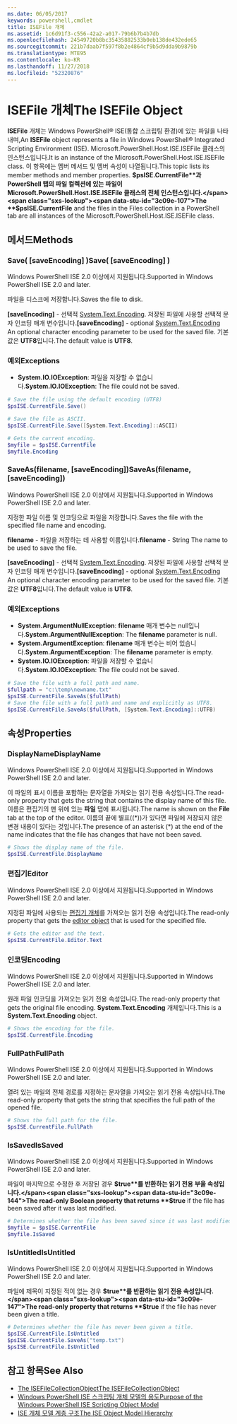 ```yaml
---
ms.date: 06/05/2017
keywords: powershell,cmdlet
title: ISEFile 개체
ms.assetid: 1c6d91f3-c556-42a2-a017-79b6b7b4b7db
ms.openlocfilehash: 24549720b8bc35435882533b0eb138de432ede65
ms.sourcegitcommit: 221b7daab7f597f8b2e4864cf9b5d9dda9b9879b
ms.translationtype: MTE95
ms.contentlocale: ko-KR
ms.lasthandoff: 11/27/2018
ms.locfileid: "52320876"
---
```

# <a name="the-isefile-object"></a><span data-ttu-id="3c09e-103">ISEFile 개체</span><span class="sxs-lookup"><span data-stu-id="3c09e-103">The ISEFile Object</span></span>

<span data-ttu-id="3c09e-104">**ISEFile** 개체는 Windows PowerShell® ISE(통합 스크립팅 환경)에 있는 파일을 나타내며,</span><span class="sxs-lookup"><span data-stu-id="3c09e-104">An **ISEFile** object represents a file in Windows PowerShell® Integrated Scripting Environment (ISE).</span></span> <span data-ttu-id="3c09e-105">Microsoft.PowerShell.Host.ISE.ISEFile 클래스의 인스턴스입니다.</span><span class="sxs-lookup"><span data-stu-id="3c09e-105">It is an instance of the Microsoft.PowerShell.Host.ISE.ISEFile class.</span></span> <span data-ttu-id="3c09e-106">이 항목에는 멤버 메서드 및 멤버 속성이 나열됩니다.</span><span class="sxs-lookup"><span data-stu-id="3c09e-106">This topic lists its member methods and member properties.</span></span> <span data-ttu-id="3c09e-107">**$psISE.CurrentFile**과 PowerShell 탭의 파일 컬렉션에 있는 파일이 Microsoft.PowerShell.Host.ISE.ISEFile 클래스의 전체 인스턴스입니다.</span><span class="sxs-lookup"><span data-stu-id="3c09e-107">The **$psISE.CurrentFile** and the files in the Files collection in a PowerShell tab are all instances of the Microsoft.PowerShell.Host.ISE.ISEFile class.</span></span>

## <a name="methods"></a><span data-ttu-id="3c09e-108">메서드</span><span class="sxs-lookup"><span data-stu-id="3c09e-108">Methods</span></span>

### <a name="save-saveencoding-"></a><span data-ttu-id="3c09e-109">Save\( \[saveEncoding\] \)</span><span class="sxs-lookup"><span data-stu-id="3c09e-109">Save\( \[saveEncoding\] \)</span></span>

<span data-ttu-id="3c09e-110">Windows PowerShell ISE 2.0 이상에서 지원됩니다.</span><span class="sxs-lookup"><span data-stu-id="3c09e-110">Supported in Windows PowerShell ISE 2.0 and later.</span></span>

<span data-ttu-id="3c09e-111">파일을 디스크에 저장합니다.</span><span class="sxs-lookup"><span data-stu-id="3c09e-111">Saves the file to disk.</span></span>

<span data-ttu-id="3c09e-112">**\[saveEncoding\]** - 선택적 [System.Text.Encoding](https://msdn.microsoft.com/library/system.text.encoding.aspx). 저장된 파일에 사용할 선택적 문자 인코딩 매개 변수입니다.</span><span class="sxs-lookup"><span data-stu-id="3c09e-112">**\[saveEncoding\]** - optional [System.Text.Encoding](https://msdn.microsoft.com/library/system.text.encoding.aspx) An optional character encoding parameter to be used for the saved file.</span></span> <span data-ttu-id="3c09e-113">기본값은 **UTF8**입니다.</span><span class="sxs-lookup"><span data-stu-id="3c09e-113">The default value is **UTF8**.</span></span>

### <a name="exceptions"></a><span data-ttu-id="3c09e-114">예외</span><span class="sxs-lookup"><span data-stu-id="3c09e-114">Exceptions</span></span>

- <span data-ttu-id="3c09e-115">**System.IO.IOException**: 파일을 저장할 수 없습니다.</span><span class="sxs-lookup"><span data-stu-id="3c09e-115">**System.IO.IOException**: The file could not be saved.</span></span>

```powershell
# Save the file using the default encoding (UTF8)
$psISE.CurrentFile.Save()

# Save the file as ASCII.
$psISE.CurrentFile.Save([System.Text.Encoding]::ASCII)

# Gets the current encoding.
$myfile = $psISE.CurrentFile
$myfile.Encoding
```

### <a name="saveasfilename-saveencoding"></a><span data-ttu-id="3c09e-116">SaveAs\(filename, \[saveEncoding\]\)</span><span class="sxs-lookup"><span data-stu-id="3c09e-116">SaveAs\(filename, \[saveEncoding\]\)</span></span>

<span data-ttu-id="3c09e-117">Windows PowerShell ISE 2.0 이상에서 지원됩니다.</span><span class="sxs-lookup"><span data-stu-id="3c09e-117">Supported in Windows PowerShell ISE 2.0 and later.</span></span>

<span data-ttu-id="3c09e-118">지정한 파일 이름 및 인코딩으로 파일을 저장합니다.</span><span class="sxs-lookup"><span data-stu-id="3c09e-118">Saves the file with the specified file name and encoding.</span></span>

<span data-ttu-id="3c09e-119">**filename** - 파일을 저장하는 데 사용할 이름입니다.</span><span class="sxs-lookup"><span data-stu-id="3c09e-119">**filename** - String The name to be used to save the file.</span></span>

<span data-ttu-id="3c09e-120">**\[saveEncoding\]** - 선택적 [System.Text.Encoding](https://msdn.microsoft.com/library/system.text.encoding.aspx). 저장된 파일에 사용할 선택적 문자 인코딩 매개 변수입니다.</span><span class="sxs-lookup"><span data-stu-id="3c09e-120">**\[saveEncoding\]** - optional [System.Text.Encoding](https://msdn.microsoft.com/library/system.text.encoding.aspx) An optional character encoding parameter to be used for the saved file.</span></span> <span data-ttu-id="3c09e-121">기본값은 **UTF8**입니다.</span><span class="sxs-lookup"><span data-stu-id="3c09e-121">The default value is **UTF8**.</span></span>

### <a name="exceptions"></a><span data-ttu-id="3c09e-122">예외</span><span class="sxs-lookup"><span data-stu-id="3c09e-122">Exceptions</span></span>

- <span data-ttu-id="3c09e-123">**System.ArgumentNullException**: **filename** 매개 변수는 null입니다.</span><span class="sxs-lookup"><span data-stu-id="3c09e-123">**System.ArgumentNullException**: The **filename** parameter is null.</span></span>
- <span data-ttu-id="3c09e-124">**System.ArgumentException**: **filename** 매개 변수는 비어 있습니다.</span><span class="sxs-lookup"><span data-stu-id="3c09e-124">**System.ArgumentException**: The **filename** parameter is empty.</span></span>
- <span data-ttu-id="3c09e-125">**System.IO.IOException**: 파일을 저장할 수 없습니다.</span><span class="sxs-lookup"><span data-stu-id="3c09e-125">**System.IO.IOException**: The file could not be saved.</span></span>

```powershell
# Save the file with a full path and name.
$fullpath = "c:\temp\newname.txt"
$psISE.CurrentFile.SaveAs($fullPath)
# Save the file with a full path and name and explicitly as UTF8.
$psISE.CurrentFile.SaveAs($fullPath, [System.Text.Encoding]::UTF8)
```

## <a name="properties"></a><span data-ttu-id="3c09e-126">속성</span><span class="sxs-lookup"><span data-stu-id="3c09e-126">Properties</span></span>

### <a name="displayname"></a><span data-ttu-id="3c09e-127">DisplayName</span><span class="sxs-lookup"><span data-stu-id="3c09e-127">DisplayName</span></span>

<span data-ttu-id="3c09e-128">Windows PowerShell ISE 2.0 이상에서 지원됩니다.</span><span class="sxs-lookup"><span data-stu-id="3c09e-128">Supported in Windows PowerShell ISE 2.0 and later.</span></span>

<span data-ttu-id="3c09e-129">이 파일의 표시 이름을 포함하는 문자열을 가져오는 읽기 전용 속성입니다.</span><span class="sxs-lookup"><span data-stu-id="3c09e-129">The read-only property that gets the string that contains the display name of this file.</span></span> <span data-ttu-id="3c09e-130">이름은 편집기의 맨 위에 있는 **파일** 탭에 표시됩니다.</span><span class="sxs-lookup"><span data-stu-id="3c09e-130">The name is shown on the **File** tab at the top of the editor.</span></span> <span data-ttu-id="3c09e-131">이름의 끝에 별표(\(\*\))가 있다면 파일에 저장되지 않은 변경 내용이 있다는 것입니다.</span><span class="sxs-lookup"><span data-stu-id="3c09e-131">The presence of an asterisk \(\*\) at the end of the name indicates that the file has changes that have not been saved.</span></span>

```powershell
# Shows the display name of the file.
$psISE.CurrentFile.DisplayName
```

### <a name="editor"></a><span data-ttu-id="3c09e-132">편집기</span><span class="sxs-lookup"><span data-stu-id="3c09e-132">Editor</span></span>

<span data-ttu-id="3c09e-133">Windows PowerShell ISE 2.0 이상에서 지원됩니다.</span><span class="sxs-lookup"><span data-stu-id="3c09e-133">Supported in Windows PowerShell ISE 2.0 and later.</span></span>

<span data-ttu-id="3c09e-134">지정된 파일에 사용되는 [편집기 개체](The-ISEEditor-Object.md)를 가져오는 읽기 전용 속성입니다.</span><span class="sxs-lookup"><span data-stu-id="3c09e-134">The read-only property that gets the [editor object](The-ISEEditor-Object.md) that is used for the specified file.</span></span>

```powershell
# Gets the editor and the text.
$psISE.CurrentFile.Editor.Text
```

### <a name="encoding"></a><span data-ttu-id="3c09e-135">인코딩</span><span class="sxs-lookup"><span data-stu-id="3c09e-135">Encoding</span></span>

<span data-ttu-id="3c09e-136">Windows PowerShell ISE 2.0 이상에서 지원됩니다.</span><span class="sxs-lookup"><span data-stu-id="3c09e-136">Supported in Windows PowerShell ISE 2.0 and later.</span></span>

<span data-ttu-id="3c09e-137">원래 파일 인코딩을 가져오는 읽기 전용 속성입니다.</span><span class="sxs-lookup"><span data-stu-id="3c09e-137">The read-only property that gets the original file encoding.</span></span> <span data-ttu-id="3c09e-138">**System.Text.Encoding** 개체입니다.</span><span class="sxs-lookup"><span data-stu-id="3c09e-138">This is a **System.Text.Encoding** object.</span></span>

```powershell
# Shows the encoding for the file.
$psISE.CurrentFile.Encoding
```

### <a name="fullpath"></a><span data-ttu-id="3c09e-139">FullPath</span><span class="sxs-lookup"><span data-stu-id="3c09e-139">FullPath</span></span>

<span data-ttu-id="3c09e-140">Windows PowerShell ISE 2.0 이상에서 지원됩니다.</span><span class="sxs-lookup"><span data-stu-id="3c09e-140">Supported in Windows PowerShell ISE 2.0 and later.</span></span>

<span data-ttu-id="3c09e-141">열려 있는 파일의 전체 경로를 지정하는 문자열을 가져오는 읽기 전용 속성입니다.</span><span class="sxs-lookup"><span data-stu-id="3c09e-141">The read-only property that gets the string that specifies the full path of the opened file.</span></span>

```powershell
# Shows the full path for the file.
$psISE.CurrentFile.FullPath
```

### <a name="issaved"></a><span data-ttu-id="3c09e-142">IsSaved</span><span class="sxs-lookup"><span data-stu-id="3c09e-142">IsSaved</span></span>

<span data-ttu-id="3c09e-143">Windows PowerShell ISE 2.0 이상에서 지원됩니다.</span><span class="sxs-lookup"><span data-stu-id="3c09e-143">Supported in Windows PowerShell ISE 2.0 and later.</span></span>

<span data-ttu-id="3c09e-144">파일이 마지막으로 수정한 후 저장된 경우 **$true**를 반환하는 읽기 전용 부울 속성입니다.</span><span class="sxs-lookup"><span data-stu-id="3c09e-144">The read-only Boolean property that returns **$true** if the file has been saved after it was last modified.</span></span>

```powershell
# Determines whether the file has been saved since it was last modified.
$myfile = $psISE.CurrentFile
$myfile.IsSaved
```

### <a name="isuntitled"></a><span data-ttu-id="3c09e-145">IsUntitled</span><span class="sxs-lookup"><span data-stu-id="3c09e-145">IsUntitled</span></span>

<span data-ttu-id="3c09e-146">Windows PowerShell ISE 2.0 이상에서 지원됩니다.</span><span class="sxs-lookup"><span data-stu-id="3c09e-146">Supported in Windows PowerShell ISE 2.0 and later.</span></span>

<span data-ttu-id="3c09e-147">파일에 제목이 지정된 적이 없는 경우 **$true**를 반환하는 읽기 전용 속성입니다.</span><span class="sxs-lookup"><span data-stu-id="3c09e-147">The read-only property that returns **$true** if the file has never been given a title.</span></span>

```powershell
# Determines whether the file has never been given a title.
$psISE.CurrentFile.IsUntitled
$psISE.CurrentFile.SaveAs("temp.txt")
$psISE.CurrentFile.IsUntitled
```

## <a name="see-also"></a><span data-ttu-id="3c09e-148">참고 항목</span><span class="sxs-lookup"><span data-stu-id="3c09e-148">See Also</span></span>

- [<span data-ttu-id="3c09e-149">The ISEFileCollectionObject</span><span class="sxs-lookup"><span data-stu-id="3c09e-149">The ISEFileCollectionObject</span></span>](The-ISEFileCollection-Object.md)
- [<span data-ttu-id="3c09e-150">Windows PowerShell ISE 스크립팅 개체 모델의 용도</span><span class="sxs-lookup"><span data-stu-id="3c09e-150">Purpose of the Windows PowerShell ISE Scripting Object Model</span></span>](Purpose-of-the-Windows-PowerShell-ISE-Scripting-Object-Model.md)
- [<span data-ttu-id="3c09e-151">ISE 개체 모델 계층 구조</span><span class="sxs-lookup"><span data-stu-id="3c09e-151">The ISE Object Model Hierarchy</span></span>](The-ISE-Object-Model-Hierarchy.md)